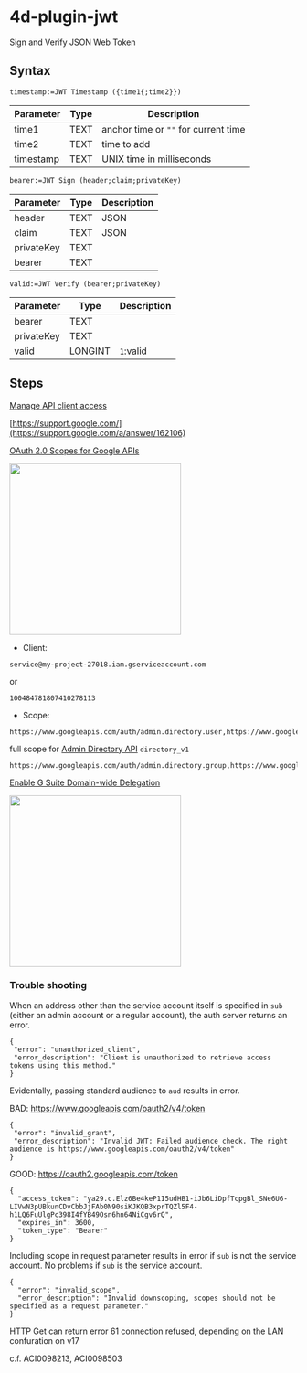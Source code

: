 # 4d-plugin-jwt
Sign and Verify JSON Web Token

## Syntax

```
timestamp:=JWT Timestamp ({time1{;time2}})
```

Parameter|Type|Description
------------|------------|----
time1|TEXT|anchor time or ``""`` for current time
time2|TEXT|time to add
timestamp|TEXT|UNIX time in milliseconds

```
bearer:=JWT Sign (header;claim;privateKey)
```

Parameter|Type|Description
------------|------------|----
header|TEXT|JSON
claim|TEXT|JSON
privateKey|TEXT|
bearer|TEXT|

```
valid:=JWT Verify (bearer;privateKey)
```

Parameter|Type|Description
------------|------------|----
bearer|TEXT|
privateKey|TEXT|
valid|LONGINT|``1``:valid

## Steps

[Manage API client access](https://admin.google.com/AdminHome?chromeless=1#OGX:ManageOauthClients)

[https://support.google.com/](https://support.google.com/a/answer/162106)

[OAuth 2.0 Scopes for Google APIs](https://developers.google.com/identity/protocols/googlescopes)

<img width="300" src="https://user-images.githubusercontent.com/1725068/44127804-005eb000-a07a-11e8-9826-4ea44c62fc4f.png" />

* Client: 

```
service@my-project-27018.iam.gserviceaccount.com
```

or

```
100484781807410278113
```

* Scope: 

```
https://www.googleapis.com/auth/admin.directory.user,https://www.googleapis.com/auth/admin.directory.group
```

full scope for [Admin Directory API](https://developers.google.com/admin-sdk/directory/) ``directory_v1``

```
https://www.googleapis.com/auth/admin.directory.group,https://www.googleapis.com/auth/admin.directory.user,https://www.googleapis.com/auth/admin.directory.userschema,https://www.googleapis.com/auth/admin.directory.user.security,https://www.googleapis.com/auth/admin.directory.user.alias,https://www.googleapis.com/auth/admin.directory.orgunit,https://www.googleapis.com/auth/admin.directory.notifications,https://www.googleapis.com/auth/admin.directory.group.member,https://www.googleapis.com/auth/admin.directory.device.mobile.action,https://www.googleapis.com/auth/admin.directory.device.mobile,https://www.googleapis.com/auth/admin.directory.device.chromeos
```

[Enable G Suite Domain-wide Delegation](https://console.developers.google.com/iam-admin/serviceaccounts/details/100484781807410278113;edit=true?organizationId=772231897481&project=my-project-27018&supportedpurview=project)

<img width="300" src="https://user-images.githubusercontent.com/1725068/44128105-e9cde5b6-a07b-11e8-8ba4-8475072cdfbe.png" />

### Trouble shooting

When an address other than the service account itself is specified in ``sub`` (either an admin account or a regular account), the auth server returns an error.

```
{
 "error": "unauthorized_client",
 "error_description": "Client is unauthorized to retrieve access tokens using this method."
}
```

Evidentally, passing standard audience to ``aud`` results in error.

BAD: https://www.googleapis.com/oauth2/v4/token

```
{
 "error": "invalid_grant",
 "error_description": "Invalid JWT: Failed audience check. The right audience is https://www.googleapis.com/oauth2/v4/token"
}
```

GOOD: https://oauth2.googleapis.com/token

```
{
  "access_token": "ya29.c.Elz6Be4keP1I5udHB1-iJb6LiDpfTcpgBl_SNe6U6-LIVwN3pUBkunCDvCbbJjFAb0N90siKJKQB3xprTQZl5F4-h1LQ6FuUlgPc398I4fYB49Osn6hn64NiCgv6rQ",
  "expires_in": 3600,
  "token_type": "Bearer"
}
```

Including scope in request parameter results in error if ``sub`` is not the service account. No problems if ``sub`` is the service account. 

```
{
  "error": "invalid_scope",
  "error_description": "Invalid downscoping, scopes should not be specified as a request parameter."
}
```

HTTP Get can return error 61 connection refused, depending on the LAN confuration on v17

c.f. ACI0098213, ACI0098503

